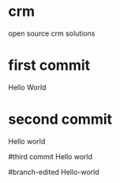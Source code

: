 # crm
open source crm solutions

# first commit
Hello World

# second commit
Hello world

#third commit
Hello world

#branch-edited
Hello-world
